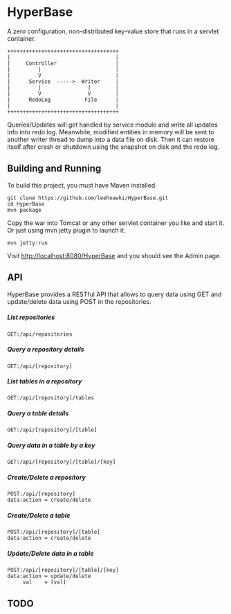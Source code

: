 # HyperBase
A zero configuration, non-distributed key-value store that runs in a servlet container.

    ++++++++++++++++++++++++++++++++++++
    |                                  |
    |     Controller                   |
    |         |                        |
    |         V                        |
    |      Service  ----->  Writer     |
    |         |               |        |
    |         V               V        |
    |      RedoLog           File      |
    |                                  |
    ++++++++++++++++++++++++++++++++++++

Queries/Updates will get handled by service module and write all updates info into redo log. Meanwhile, modified entities in memory will be sent to another writer thread to dump into a data file on disk. Then it can restore itself after crash or shutdown using the snapshot on disk and the redo log.

## Building and Running

To build this project, you must have Maven installed.

    git clone https://github.com/leehoawki/HyperBase.git
    cd HyperBase
    mvn package 

Copy the war into Tomcat or any other servlet container you like and start it. Or just using mvn jetty plugin to launch it.

    mvn jetty:run

Visit <a href="http://localhost:8080/HyperBase">http://localhost:8080/HyperBase</a> and you should see the Admin page. 

## API

HyperBase provides a RESTful API that allows to query data using GET and update/delete data using POST in the repositories. 

##### List repositories
    GET:/api/repositories

##### Query a repository details
    GET:/api/[repository]

##### List tables in a repository
    GET:/api/[repository]/tables

##### Query a table details
    GET:/api/[repository]/[table]

##### Query data in a table by a key
    GET:/api/[repository]/[table]/[key]

##### Create/Delete a repository
    POST:/api/[repository]
    data:action = create/delete

##### Create/Delete a table
    POST:/api/[repository]/[table]
    data:action = create/delete

##### Update/Delete data in a table
    POST:/api/[repository]/[table]/[key]
    data:action = update/delete
         val    = [val]



## TODO





